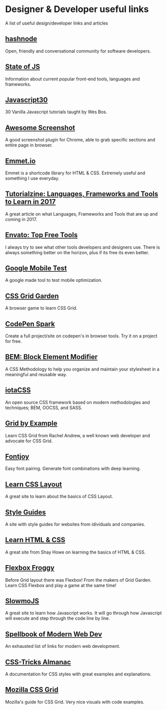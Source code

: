 # Designer & Developer useful links
A list of useful design/developer links and articles

## [hashnode]

Open, friendly and conversational community for software developers.

## [State of JS]

Information about current popular front-end tools, languages and frameworks.

## [Javascript30]

30 Vanilla Javascript tutorials taught by Wes Bos.

## [Awesome Screenshot]

A good screenshot plugin for Chrome, able to grab specific sections and entire page in browser.

## [Emmet.io]

Emmet is a shortcode library for HTML & CSS. Extremely useful and something I use everyday.

## [Tutorialzine: Languages, Frameworks and Tools to Learn in 2017]

A great article on what Languages, Frameworks and Tools that are up and coming in 2017.

## [Envato: Top Free Tools]

I always try to see what other tools developers and designers use. There is always something better on the horizon, plus if its free its even better.

## [Google Mobile Test]

A google made tool to test mobile optimization.

## [CSS Grid Garden]

A browser game to learn CSS Grid.

## [CodePen Spark]

Create a full project/site on codepen's in browser tools. Try it on a project for free.

## [BEM: Block Element Modifier]

A CSS Methodology to help you organize and maintain your stylesheet in a meaningful and reusable way.

## [iotaCSS]

An open source CSS framework based on modern methodologies and techniques; BEM, OOCSS, and SASS.

## [Grid by Example]

Learn CSS Grid from Rachel Andrew, a well known web developer and advocate for CSS Grid.

## [Fontjoy]

Easy font pairing. Generate font combinations with deep learning.

## [Learn CSS Layout]

A great site to learn about the basics of CSS Layout.

## [Style Guides]

A site with style guides for websites from idividuals and companies.

## [Learn HTML & CSS]

A great site from Shay Howe on learning the basics of HTML & CSS.

## [Flexbox Froggy]

Before Grid layout there was Flexbox! From the makers of Grid Garden. Learn CSS Flexbox and play a game at the same time!

## [SlowmoJS]

A great site to learn how Javascript works. It will go through how Javascript will execute and step through the code line by line.

## [Spellbook of Modern Web Dev]

An exhausted list of links for modern web development.

## [CSS-Tricks Almanac]

A documentation for CSS styles with great examples and explanations.

## [Mozilla CSS Grid]

Mozilla's guide for CSS Grid. Very nice visuals with code examples.

[Mozilla CSS Grid]: https://www.mozilla.org/en-US/developer/css-grid/
[CSS-Tricks Almanac]: https://css-tricks.com/almanac/
[Spellbook of Modern Web Dev]: https://github.com/dexteryy/spellbook-of-modern-webdev
[SlowmoJS]: http://toolness.github.io/slowmo-js/
[Flexbox Froggy]: http://flexboxfroggy.com/
[Learn HTML & CSS]: http://learn.shayhowe.com/html-css/
[Style Guides]: http://styleguides.io
[Learn CSS Layout]: http://learnlayout.com
[Fontjoy]: http://fontjoy.com
[Grid by Example]: https://gridbyexample.com/
[Next.js]: https://learnnextjs.com/
[iotaCSS]: https://www.iotacss.com/
[BEM: Block Element Modifier]: http://getbem.com/
[CodePen Spark]: https://codepen.io/spark/
[Awesome Screenshot]: http://www.awesomescreenshot.com/
[State of JS]: http://stateofjs.com
[hashnode]: https://hashnode.com/
[Javascript30]: https://javascript30.com/
[Emmet.io]: http://emmet.io/
[CSS Grid Garden]: http://cssgridgarden.com/
[Google Mobile Test]: https://testmysite.withgoogle.com/
[Envato: Top Free Tools]: https://medium.com/envato/our-top-10-free-tools-for-frontend-web-development-15d8a6052652/
[Tutorialzine: Languages, Frameworks and Tools to Learn in 2017]: http://tutorialzine.com/2016/12/the-languages-frameworks-tools-you-should-learn-in-2017/

